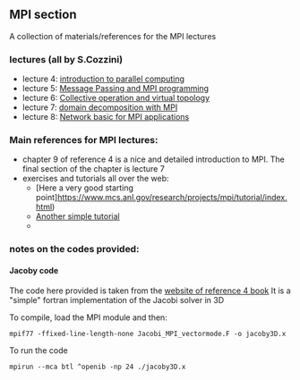 ## MPI section 

A collection of materials/references for the MPI lectures 


### lectures (all by S.Cozzini)
 
 - lecture 4: [introduction to parallel computing](lecture04-on-parallel-performance.pdf)
 - lecture 5: [Message Passing and MPI programming](lecture05-on-MPI-programming.pdf)
 - lecture 6: [Collective operation and virtual topology](lecture06-Collective-MPI-virtual-topology.pdf)
 - lecture 7: [domain decomposition with MPI](lecture07-Domain-Decomposition-with-MPI.pdf)
 - lecture 8: [Network basic for MPI applications](lecture08-Network-basics-for-MPI-application.pdf)
 


### Main references for MPI lectures: 
 - chapter 9 of reference 4 is a nice and detailed introduction to MPI. The final section of the chapter is lecture 7 
 - exercises and tutorials all over the web:
    - [Here a very good starting point]https://www.mcs.anl.gov/research/projects/mpi/tutorial/index.html)
    - [Another simple tutorial](https://mpitutorial.com/tutorials/)
    - 

###  notes on the codes provided:


#### Jacoby code
The  code here provided is taken from the [ website of reference 4 book](https://blogs.fau.de/hager/hpc-book#teaching)
It is a "simple" fortran implementation of the Jacobi solver in 3D

To compile, load the MPI module and then:

 ` mpif77 -ffixed-line-length-none Jacobi_MPI_vectormode.F -o jacoby3D.x `

To run the code

  ` mpirun --mca btl ^openib -np 24 ./jacoby3D.x  `


